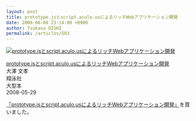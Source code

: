 ```yaml
---
layout: post
title: prototype.jsとscript.aculo.usによるリッチWebアプリケーション開発
date: 2008-06-08 23:14:00 +0900
author: Tsukasa OISHI
permalink: /articles/503
---
```



 [![prototype.jsとscript.aculo.usによるリッチWebアプリケーション開発](https://images-na.ssl-images-amazon.com/images/I/61IgP6V-bmL._SL160_.jpg "prototype.jsとscript.aculo.usによるリッチWebアプリケーション開発")](http://www.amazon.co.jp/prototype-js%E3%81%A8script-aculo-us%E3%81%AB%E3%82%88%E3%82%8B%E3%83%AA%E3%83%83%E3%83%81Web%E3%82%A2%E3%83%97%E3%83%AA%E3%82%B1%E3%83%BC%E3%82%B7%E3%83%A7%E3%83%B3%E9%96%8B%E7%99%BA-%E5%A4%A7%E6%BE%A4-%E6%96%87%E5%AD%9D/dp/4798116092%3FSubscriptionId%3DAKIAIKJECTBTL3JTYTKA%26tag%3Dkaeruspoon-22%26linkCode%3Dxm2%26camp%3D2025%26creative%3D165953%26creativeASIN%3D4798116092)  

 [prototype.jsとscript.aculo.usによるリッチWebアプリケーション開発](http://www.amazon.co.jp/prototype-js%E3%81%A8script-aculo-us%E3%81%AB%E3%82%88%E3%82%8B%E3%83%AA%E3%83%83%E3%83%81Web%E3%82%A2%E3%83%97%E3%83%AA%E3%82%B1%E3%83%BC%E3%82%B7%E3%83%A7%E3%83%B3%E9%96%8B%E7%99%BA-%E5%A4%A7%E6%BE%A4-%E6%96%87%E5%AD%9D/dp/4798116092%3FSubscriptionId%3DAKIAIKJECTBTL3JTYTKA%26tag%3Dkaeruspoon-22%26linkCode%3Dxm2%26camp%3D2025%26creative%3D165953%26creativeASIN%3D4798116092)  
大澤 文孝  
翔泳社  
大型本  
2008-05-29  

 [「prototype.jsとscript.aculo.usによるリッチWebアプリケーション開発」](http://www.amazon.co.jp/prototype-js%E3%81%A8script-aculo-us%E3%81%AB%E3%82%88%E3%82%8B%E3%83%AA%E3%83%83%E3%83%81Web%E3%82%A2%E3%83%97%E3%83%AA%E3%82%B1%E3%83%BC%E3%82%B7%E3%83%A7%E3%83%B3%E9%96%8B%E7%99%BA-%E5%A4%A7%E6%BE%A4-%E6%96%87%E5%AD%9D/dp/4798116092%3FSubscriptionId%3DAKIAIKJECTBTL3JTYTKA%26tag%3Dkaeruspoon-22%26linkCode%3Dxm2%26camp%3D2025%26creative%3D165953%26creativeASIN%3D4798116092)を買いました。  
